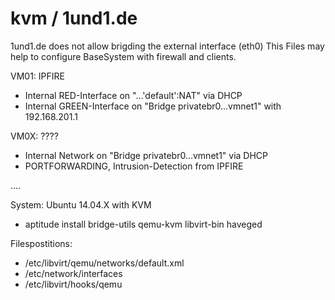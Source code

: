 # kvm / 1und1.de

1und1.de does not allow brigding the external interface (eth0)
This Files may help to configure BaseSystem with firewall and clients.

VM01: IPFIRE
- Internal RED-Interface on "...'default':NAT" via DHCP
- Internal GREEN-Interface on "Bridge privatebr0...vmnet1" with 192.168.201.1

VM0X: ????
- Internal Network on "Bridge privatebr0...vmnet1" via DHCP
- PORTFORWARDING, Intrusion-Detection from IPFIRE

....

System: Ubuntu 14.04.X with KVM
- aptitude install bridge-utils qemu-kvm libvirt-bin haveged

Filespostitions: 
- /etc/libvirt/qemu/networks/default.xml
- /etc/network/interfaces
- /etc/libvirt/hooks/qemu

